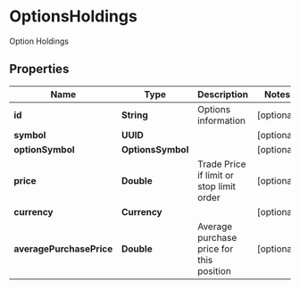 

# OptionsHoldings

Option Holdings

## Properties

| Name | Type | Description | Notes |
|------------ | ------------- | ------------- | -------------|
|**id** | **String** | Options information |  [optional] |
|**symbol** | **UUID** |  |  [optional] |
|**optionSymbol** | **OptionsSymbol** |  |  [optional] |
|**price** | **Double** | Trade Price if limit or stop limit order |  [optional] |
|**currency** | **Currency** |  |  [optional] |
|**averagePurchasePrice** | **Double** | Average purchase price for this position |  [optional] |



